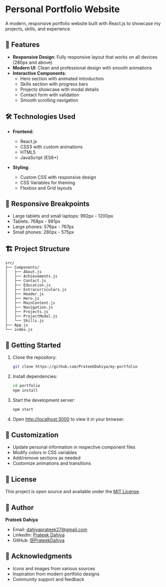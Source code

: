 # Personal Portfolio Website

A modern, responsive portfolio website built with React.js to showcase my projects, skills, and experience.

## 🚀 Features

- **Responsive Design**: Fully responsive layout that works on all devices (280px and above)
- **Modern UI**: Clean and professional design with smooth animations
- **Interactive Components**:
  - Hero section with animated introduction
  - Skills section with progress bars
  - Projects showcase with modal details
  - Contact form with validation
  - Smooth scrolling navigation

## 🛠️ Technologies Used

- **Frontend**:
  - React.js
  - CSS3 with custom animations
  - HTML5
  - JavaScript (ES6+)

- **Styling**:
  - Custom CSS with responsive design
  - CSS Variables for theming
  - Flexbox and Grid layouts

## 📱 Responsive Breakpoints

- Large tablets and small laptops: 992px - 1200px
- Tablets: 768px - 991px
- Large phones: 576px - 767px
- Small phones: 280px - 575px

## 🏗️ Project Structure

```
src/
├── Components/
│   ├── About.js
│   ├── Achievements.js
│   ├── Contact.js
│   ├── Education.js
│   ├── Extracurriculars.js
│   ├── Header.js
│   ├── Hero.js
│   ├── MainContent.js
│   ├── Navigation.js
│   ├── Projects.js
│   ├── ProjectModal.js
│   └── Skills.js
├── App.js
└── index.js
```

## 🚀 Getting Started

1. Clone the repository:
   ```bash
   git clone https://github.com/PrateekDahiya/my-portfolio
   ```

2. Install dependencies:
   ```bash
   cd portfolio
   npm install
   ```

3. Start the development server:
   ```bash
   npm start
   ```

4. Open [http://localhost:3000](http://localhost:3000) to view it in your browser.

## 🎨 Customization

- Update personal information in respective component files
- Modify colors in CSS variables
- Add/remove sections as needed
- Customize animations and transitions

## 📝 License

This project is open source and available under the [MIT License](LICENSE).

## 👤 Author

**Prateek Dahiya**
- Email: dahiyaprateek27@gmail.com
- LinkedIn: [Prateek Dahiya](https://www.linkedin.com/in/dahiyaprtk27)
- GitHub: [@PrateekDahiya](https://github.com/PrateekDahiya)

## 🙏 Acknowledgments

- Icons and images from various sources
- Inspiration from modern portfolio designs
- Community support and feedback
